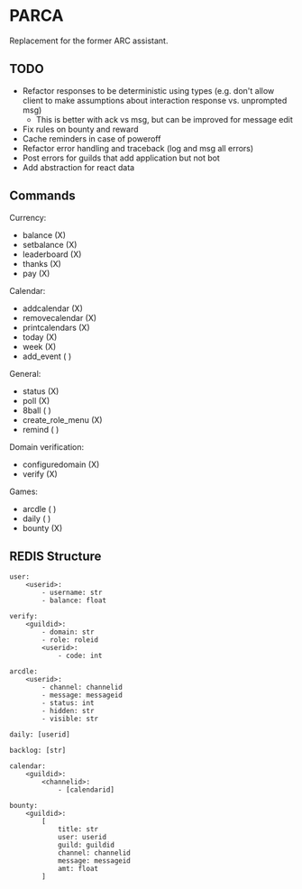 # PARCA

Replacement for the former ARC assistant.

## TODO

- Refactor responses to be deterministic using types (e.g. don't allow client to make assumptions about interaction response vs. unprompted msg)
  - This is better with ack vs msg, but can be improved for message edit
- Fix rules on bounty and reward
- Cache reminders in case of poweroff
- Refactor error handling and traceback (log and msg all errors)
- Post errors for guilds that add application but not bot
- Add abstraction for react data

## Commands

Currency:

- balance (X)
- setbalance (X)
- leaderboard (X)
- thanks (X)
- pay (X)

Calendar:

- addcalendar (X)
- removecalendar (X)
- printcalendars (X)
- today (X)
- week (X)
- add_event ( )

General:

- status (X)
- poll (X)
- 8ball ( )
- create_role_menu (X)
- remind ( )

Domain verification:

- configuredomain (X)
- verify (X)

Games:

- arcdle ( )
- daily ( )
- bounty (X)

## REDIS Structure

```
user:
	<userid>:
		- username: str
		- balance: float

verify:
	<guildid>:
		- domain: str
		- role: roleid
		<userid>:
			- code: int

arcdle:
	<userid>:
		- channel: channelid
		- message: messageid
		- status: int
		- hidden: str
		- visible: str

daily: [userid]

backlog: [str]

calendar:
	<guildid>:
		<channelid>:
			- [calendarid]

bounty:
	<guildid>:
		[
			title: str
			user: userid
			guild: guildid
			channel: channelid
			message: messageid
			amt: float
		]
```
